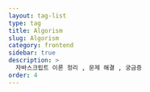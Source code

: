 ```yaml
---
layout: tag-list
type: tag
title: Algorism
slug: Algorism
category: frontend
sidebar: true
description: >
  자바스크립트 이론 정리 , 문제 해결 , 궁금증
order: 4
---
```

